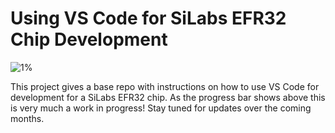 # Using VS Code for SiLabs EFR32 Chip Development

![1%](https://progress-bar.dev/1/?title=Project%20Progress)

This project gives a base repo with instructions on how to use VS Code for development for a SiLabs
EFR32 chip. As the progress bar shows above this is very much a work in progress! Stay tuned for 
updates over the coming months.
